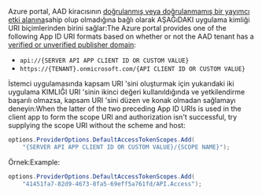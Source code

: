 <span data-ttu-id="18d15-101">Azure portal, AAD kiracısının [doğrulanmış veya doğrulanmamış bir yayımcı etki alanına](/azure/active-directory/develop/howto-configure-publisher-domain)sahip olup olmadığına bağlı olarak AŞAĞıDAKI uygulama kimliği URI biçimlerinden birini sağlar:</span><span class="sxs-lookup"><span data-stu-id="18d15-101">The Azure portal provides one of the following App ID URI formats based on whether or not the AAD tenant has a [verified or unverified publisher domain](/azure/active-directory/develop/howto-configure-publisher-domain):</span></span>

* `api://{SERVER API APP CLIENT ID OR CUSTOM VALUE}`
* `https://{TENANT}.onmicrosoft.com/{API CLIENT ID OR CUSTOM VALUE}`

<span data-ttu-id="18d15-102">İstemci uygulamasında kapsam URI 'sini oluşturmak için yukarıdaki iki uygulama KIMLIĞI URI 'sinin ikinci değeri kullanıldığında ve yetkilendirme başarılı olmazsa, kapsam URI 'sini düzen ve konak olmadan sağlamayı deneyin:</span><span class="sxs-lookup"><span data-stu-id="18d15-102">When the latter of the two preceding App ID URIs is used in the client app to form the scope URI and authorization isn't successful, try supplying the scope URI without the scheme and host:</span></span>

```csharp
options.ProviderOptions.DefaultAccessTokenScopes.Add(
    "{SERVER API APP CLIENT ID OR CUSTOM VALUE}/{SCOPE NAME}");
```

<span data-ttu-id="18d15-103">Örnek:</span><span class="sxs-lookup"><span data-stu-id="18d15-103">Example:</span></span>

```csharp
options.ProviderOptions.DefaultAccessTokenScopes.Add(
    "41451fa7-82d9-4673-8fa5-69eff5a761fd/API.Access");
```
